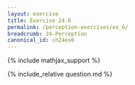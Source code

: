```yaml
---
layout: exercise
title: Exercise 24.6
permalink: /perception-exercises/ex_6/
breadcrumb: 24-Perception
canonical_id: ch24ex6
---
```


{% include mathjax_support %}
<div id="hiddden">{% include_relative question.md %}</div>